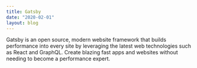 ```yaml
---
title: Gatsby
date: "2020-02-01"
layout: blog
---
```


Gatsby is an open source, modern website framework that builds performance into every site by leveraging the latest web technologies such as React and GraphQL. Create blazing fast apps and websites without needing to become a performance expert.